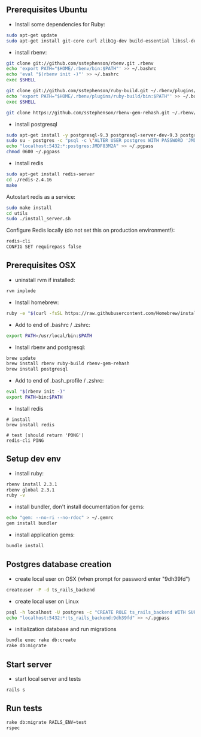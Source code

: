 ## Prerequisites Ubuntu


* Install some dependencies for Ruby:
```bash
sudo apt-get update
sudo apt-get install git-core curl zlib1g-dev build-essential libssl-dev libreadline-dev libyaml-dev libsqlite3-dev sqlite3 libxml2-dev libxslt1-dev libcurl4-openssl-dev python-software-properties libffi-dev
```

* install rbenv:
```bash
git clone git://github.com/sstephenson/rbenv.git .rbenv
echo 'export PATH="$HOME/.rbenv/bin:$PATH"' >> ~/.bashrc
echo 'eval "$(rbenv init -)"' >> ~/.bashrc
exec $SHELL

git clone git://github.com/sstephenson/ruby-build.git ~/.rbenv/plugins/ruby-build
echo 'export PATH="$HOME/.rbenv/plugins/ruby-build/bin:$PATH"' >> ~/.bashrc
exec $SHELL

git clone https://github.com/sstephenson/rbenv-gem-rehash.git ~/.rbenv/plugins/rbenv-gem-rehash
```

* install postgresql

```bash
sudo apt-get install -y postgresql-9.3 postgresql-server-dev-9.3 postgresql-contrib-9.3 postgresql-client-9.3 postgresql-doc-9.3  libpq-dev
sudo su - postgres -c "psql -c \"ALTER USER postgres WITH PASSWORD 'JMDF83M2A';\""
echo "localhost:5432:*:postgres:JMDF83M2A" >> ~/.pgpass
chmod 0600 ~/.pgpass
```

* install redis

```bash
sudo apt-get install redis-server
cd ./redis-2.4.16
make
```
Autostart redis as a service:
```bash
sudo make install
cd utils
sudo ./install_server.sh
```
Configure Redis locally (do not set this on production environment!):
```bash
redis-cli
CONFIG SET requirepass false
```

## Prerequisites OSX

* uninstall rvm if installed:
```bash
rvm implode
```

* Install homebrew:
```bash
ruby -e "$(curl -fsSL https://raw.githubusercontent.com/Homebrew/install/master/install)"
```

* Add to end of .bashrc / .zshrc:
```bash
export PATH=/usr/local/bin:$PATH
```

* Install rbenv and postgresql:
```bash
brew update
brew install rbenv ruby-build rbenv-gem-rehash
brew install postgresql
```

* Add to end of .bash_profile / .zshrc:
```bash
eval "$(rbenv init -)"
export PATH=bin:$PATH
```

* Install redis
```
# install
brew install redis

# test (should return 'PONG')
redis-cli PING
```

## Setup dev env

* install ruby:
```bash
rbenv install 2.3.1
rbenv global 2.3.1
ruby -v
```

* install bundler, don't install documentation for gems:
```bash
echo "gem: --no-ri --no-rdoc" > ~/.gemrc
gem install bundler
```

* install application gems:
```bash
bundle install
```


## Postgres database creation

* create local user on OSX (when prompt for password enter "9dh39fd")
```bash
createuser -P -d ts_rails_backend
```

* create local user on Linux
```bash
psql -h localhost -U postgres -c "CREATE ROLE ts_rails_backend WITH SUPERUSER LOGIN PASSWORD '9dh39fd'"
echo "localhost:5432:*:ts_rails_backend:9dh39fd" >> ~/.pgpass
```

* initialization database and run migrations
```bash
bundle exec rake db:create
rake db:migrate
```


## Start server

* start local server and tests

```bash
rails s
```


## Run tests

```bash
rake db:migrate RAILS_ENV=test
rspec
```
